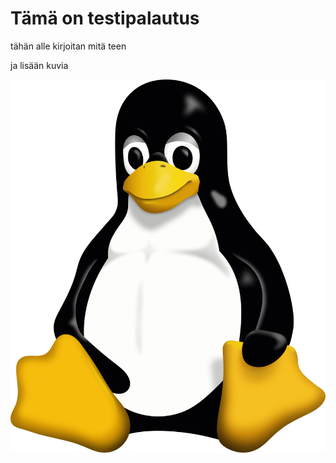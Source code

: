 # Tämä on testipalautus
tähän alle kirjoitan mitä teen


ja lisään kuvia



![Description](Tux.svg.png)

